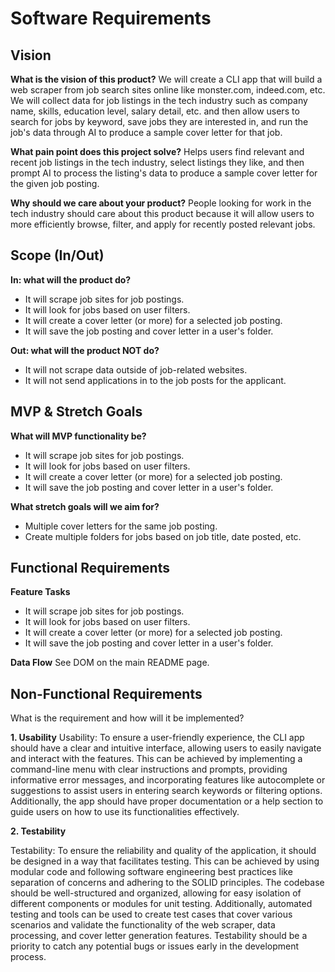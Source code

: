 # Software Requirements

## Vision

**What is the vision of this product?**
We will create a CLI app that will build a web scraper from job search sites online like monster.com, indeed.com, etc. We will collect data for job listings in the tech industry such as company name, skills, education level, salary detail, etc. and then allow users to search for jobs by keyword, save jobs they are interested in, and run the job's data through AI to produce a sample cover letter for that job.

**What pain point does this project solve?**
Helps users find relevant and recent job listings in the tech industry, select listings they like, and then prompt AI to process the listing's data to produce a sample cover letter for the given job posting.

**Why should we care about your product?**
People looking for work in the tech industry should care about this product because it will allow users to more efficiently browse, filter, and apply for recently posted relevant jobs.


## Scope (In/Out)

**In: what will the product do?**
- It will scrape job sites for job postings.
- It will look for jobs based on user filters.
- It will create a cover letter (or more) for a selected job posting.
- It will save the job posting and cover letter in a user's folder.


**Out: what will the product NOT do?**

- It will not scrape data outside of job-related websites.
- It will not send applications in to the job posts for the applicant.


## MVP & Stretch Goals

**What will MVP functionality be?**
- It will scrape job sites for job postings.
- It will look for jobs based on user filters.
- It will create a cover letter (or more) for a selected job posting.
- It will save the job posting and cover letter in a user's folder.

**What stretch goals will we aim for?**
- Multiple cover letters for the same job posting.
- Create multiple folders for jobs based on job title, date posted, etc.


## Functional Requirements

**Feature Tasks**
- It will scrape job sites for job postings.
- It will look for jobs based on user filters.
- It will create a cover letter (or more) for a selected job posting.
- It will save the job posting and cover letter in a user's folder.


**Data Flow**
See DOM on the main README page.


## Non-Functional Requirements
What is the requirement and how will it be implemented?

**1. Usability**
Usability: To ensure a user-friendly experience, the CLI app should have a clear and intuitive interface, allowing users to easily navigate and interact with the features. This can be achieved by implementing a command-line menu with clear instructions and prompts, providing informative error messages, and incorporating features like autocomplete or suggestions to assist users in entering search keywords or filtering options. Additionally, the app should have proper documentation or a help section to guide users on how to use its functionalities effectively.

**2. Testability**

Testability: To ensure the reliability and quality of the application, it should be designed in a way that facilitates testing. This can be achieved by using modular code and following software engineering best practices like separation of concerns and adhering to the SOLID principles. The codebase should be well-structured and organized, allowing for easy isolation of different components or modules for unit testing. Additionally, automated testing and tools can be used to create test cases that cover various scenarios and validate the functionality of the web scraper, data processing, and cover letter generation features. Testability should be a priority to catch any potential bugs or issues early in the development process.
